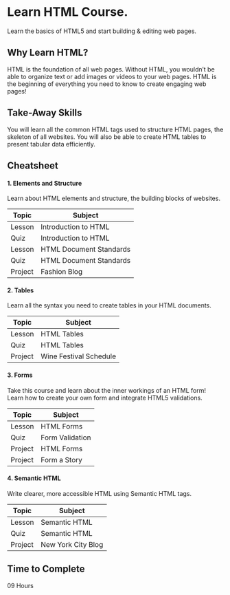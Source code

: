# Learn HTML Course.
Learn the basics of HTML5 and start building & editing web pages.

## Why Learn HTML?
HTML is the foundation of all web pages. Without HTML, you wouldn’t be able to organize text or add images or videos to your web pages. HTML is the beginning of everything you need to know to create engaging web pages!

## Take-Away Skills
You will learn all the common HTML tags used to structure HTML pages, the skeleton of all websites. You will also be able to create HTML tables to present tabular data efficiently.

## Cheatsheet
#### 1. Elements and Structure
Learn about HTML elements and structure, the building blocks of websites.

| Topic  |  Subject  |
| ------------------- | ------------------- |
|  Lesson  |  Introduction to HTML  |
|  Quiz  |  Introduction to HTML |
|  Lesson  |  HTML Document Standards  |
|  Quiz  |  HTML Document Standards |
|  Project |  Fashion Blog |

#### 2. Tables
Learn all the syntax you need to create tables in your HTML documents.

| Topic  |  Subject  |
| ------------------- | ------------------- |
|  Lesson  |  HTML Tables  |
|  Quiz  |  HTML Tables |
|  Project |  Wine Festival Schedule |

#### 3. Forms
Take this course and learn about the inner workings of an HTML form! Learn how to create your own form and integrate HTML5 validations.

| Topic  |  Subject  |
| ------------------- | ------------------- |
|  Lesson  |  HTML Forms  |
|  Quiz  |  Form Validation |
|  Project |  HTML Forms |
|  Project |  Form a Story |

#### 4. Semantic HTML
Write clearer, more accessible HTML using Semantic HTML tags.

| Topic  |  Subject  |
| ------------------- | ------------------- |
|  Lesson  |  Semantic HTML  |
|  Quiz  |  Semantic HTML |
|  Project |  New York City Blog |

## Time to Complete
09 Hours










